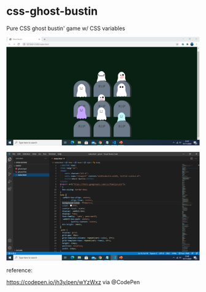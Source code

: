 # css-ghost-bustin
Pure CSS ghost bustin' game w/ CSS variables

![alt text](https://github.com/jenizar/css-ghost-bustin/blob/main/screenshot1.PNG)

![alt text](https://github.com/jenizar/css-ghost-bustin/blob/main/screenshot2.PNG)


reference:

https://codepen.io/jh3y/pen/wYzWxz via @CodePen 

